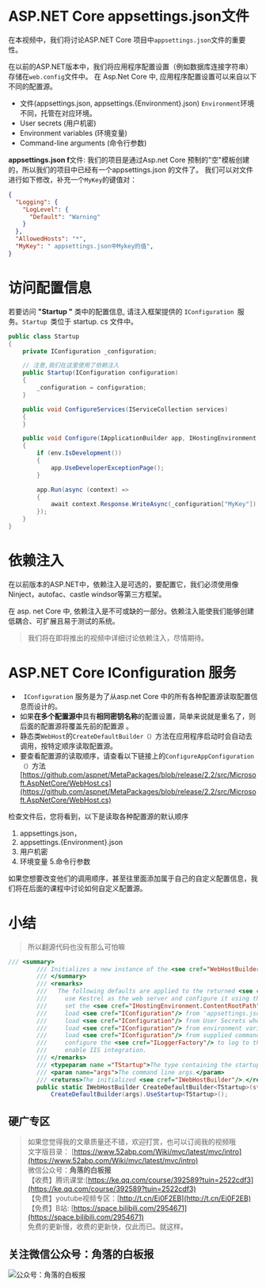 # ASP.NET Core appsettings.json文件

在本视频中，我们将讨论ASP.NET Core 项目中```appsettings.json```文件的重要性。

在以前的ASP.NET版本中，我们将应用程序配置设置（例如数据库连接字符串）存储在``web.config``文件中。
在 Asp.Net Core 中, 应用程序配置设置可以来自以下不同的配置源。

- 文件(appsettings.json, appsettings.{Environment}.json) ``Environment``环境不同，托管在对应环境。
- User secrets (用户机密) 
- Environment variables (环境变量)
- Command-line arguments (命令行参数)

**appsettings.json f**文件: 我们的项目是通过Asp.net Core 预制的"空"模板创建的，所以我们的项目中已经有一个appsettings.json 的文件了。
我们可以对文件进行如下修改，补充一个```MyKey```的键值对：
``` json
{
  "Logging": {
    "LogLevel": {
      "Default": "Warning"
    }
  },
  "AllowedHosts": "*",
  "MyKey": " appsettings.json中Mykey的值",
}
```
# 访问配置信息
 若要访问 **"Startup "** 类中的配置信息, 请注入框架提供的 ```IConfiguration ```服务。``Startup ``类位于 startup. cs 文件中。
``` csharp
public class Startup
{
    private IConfiguration _configuration;

    // 注意,我们在这里使用了依赖注入
    public Startup(IConfiguration configuration)
    {
        _configuration = configuration;
    }

    public void ConfigureServices(IServiceCollection services)
    {
    }

    public void Configure(IApplicationBuilder app, IHostingEnvironment env)
    {
        if (env.IsDevelopment())
        {
            app.UseDeveloperExceptionPage();
        }

        app.Run(async (context) =>
        {
            await context.Response.WriteAsync(_configuration["MyKey"]);
        });
    }
}
```

# 依赖注入
在以前版本的ASP.NET中，依赖注入是可选的，要配置它，我们必须使用像Ninject，autofac、castle windsor等第三方框架。

在 asp. net Core 中, 依赖注入是不可或缺的一部分。依赖注入能使我们能够创建低耦合、可扩展且易于测试的系统。

> 我们将在即将推出的视频中详细讨论依赖注入，尽情期待。


# ASP.NET Core IConfiguration 服务

*  ``` IConfiguration``` 服务是为了从asp.net Core 中的所有各种配置源读取配置信息而设计的。
*   如果**在多个配置源中**具有**相同密钥名称**的配置设置，简单来说就是重名了，则后面的配置源将覆盖先前的配置源 。
*   静态类```WebHost```的```CreateDefaultBuilder（）```方法在应用程序启动时会自动去调用，按特定顺序读取配置源。
*   要查看配置源的读取顺序，请查看以下链接上的```ConfigureAppConfiguration（）```方法
    [https://github.com/aspnet/MetaPackages/blob/release/2.2/src/Microsoft.AspNetCore/WebHost.cs](https://github.com/aspnet/MetaPackages/blob/release/2.2/src/Microsoft.AspNetCore/WebHost.cs)


检查文件后，您将看到，以下是读取各种配置源的默认顺序 
1. appsettings.json， 
1. appsettings.{Environment}.json
3. 用户机密
4. 环境变量
5.命令行参数


如果您想要改变他们的调用顺序，甚至往里面添加属于自己的自定义配置信息，我们将在后面的课程中讨论如何自定义配置源。
 

# 小结
> 所以翻源代码也没有那么可怕嘛

``` csharp
/// <summary>
        /// Initializes a new instance of the <see cref="WebHostBuilder"/> class with pre-configured defaults using typed Startup.
        /// </summary>
        /// <remarks>
        ///   The following defaults are applied to the returned <see cref="WebHostBuilder"/>:
        ///     use Kestrel as the web server and configure it using the application's configuration providers,
        ///     set the <see cref="IHostingEnvironment.ContentRootPath"/> to the result of <see cref="Directory.GetCurrentDirectory()"/>,
        ///     load <see cref="IConfiguration"/> from 'appsettings.json' and 'appsettings.[<see cref="IHostingEnvironment.EnvironmentName"/>].json',
        ///     load <see cref="IConfiguration"/> from User Secrets when <see cref="IHostingEnvironment.EnvironmentName"/> is 'Development' using the entry assembly,
        ///     load <see cref="IConfiguration"/> from environment variables,
        ///     load <see cref="IConfiguration"/> from supplied command line args,
        ///     configure the <see cref="ILoggerFactory"/> to log to the console and debug output,
        ///     enable IIS integration.
        /// </remarks>
        /// <typeparam name ="TStartup">The type containing the startup methods for the application.</typeparam>
        /// <param name="args">The command line args.</param>
        /// <returns>The initialized <see cref="IWebHostBuilder"/>.</returns>
        public static IWebHostBuilder CreateDefaultBuilder<TStartup>(string[] args) where TStartup : class =>
            CreateDefaultBuilder(args).UseStartup<TStartup>();
```





## 硬广专区

> 如果您觉得我的文章质量还不错，欢迎打赏，也可以订阅我的视频哦 </br>
> 文字版目录： [https://www.52abp.com/Wiki/mvc/latest/mvc/intro](https://www.52abp.com/Wiki/mvc/latest/mvc/intro) </br>
> 微信公众号：**角落的白板报** </br>
> 【收费】腾讯课堂:[https://ke.qq.com/course/392589?tuin=2522cdf3](https://ke.qq.com/course/392589?tuin=2522cdf3) </br>
> 【免费】youtube视频专区：[http://t.cn/Ei0F2EB](http://t.cn/Ei0F2EB) </br>
>【免费】B站: [https://space.bilibili.com/2954671](https://space.bilibili.com/2954671) </br>
>免费的更新慢，收费的更新快，仅此而已。就这样。 </br>


## 关注微信公众号：角落的白板报
![公众号：角落的白板报](https://upload-images.jianshu.io/upload_images/1979022-f19c505c18160c16.png?imageMogr2/auto-orient/strip%7CimageView2/2/w/1240)











 